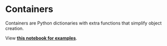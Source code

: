 # Containers

Containers are Python dictionaries with extra functions that simplify object creation. 

View **[this notebook for examples](https://github.com/KevinMusgrave/pytorch-adapt/tree/main/examples/in_depth/Containers.ipynb)**.